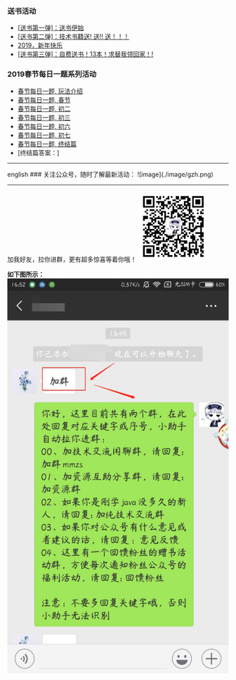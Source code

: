 ### 送书活动
- [[送书第一弹]：送书伊始](https://mp.weixin.qq.com/s?__biz=MzU4NzYwNDAwMg==&mid=2247484557&idx=1&sn=fa436ab955a772884365ede8a5642e52&chksm=fde8cdc0ca9f44d6860a0d66ccccad070d7b0c3c8f393f05c6b4847e90bb318ec56fe31c3649&scene=0#rd)
- [[送书第二弹]：技术书籍送! 送!! 送！！！](https://mp.weixin.qq.com/s?__biz=MzU4NzYwNDAwMg==&mid=2247484557&idx=1&sn=fa436ab955a772884365ede8a5642e52&chksm=fde8cdc0ca9f44d6860a0d66ccccad070d7b0c3c8f393f05c6b4847e90bb318ec56fe31c3649&scene=0#rd)
- [2019，新年快乐](https://mp.weixin.qq.com/s?__biz=MzU4NzYwNDAwMg==&mid=2247484645&idx=1&sn=f63ad7a3bf3086f56619e2434c349156&chksm=fde8cda8ca9f44bebe0c05d64f0219c05c159454c5684fccb734005ef04e1c988273f5b9f09e&scene=0#rd)
- [[送书第三弹]：自费送书！13本！求替我领回家！!]()
### 2019春节每日一题系列活动
- [春节每日一题, 玩法介绍](https://mp.weixin.qq.com/s?__biz=MzU4NzYwNDAwMg==&mid=2247484811&idx=2&sn=d3b2af4bdcb68ccd4d929fb8b583cf35&chksm=fde8ccc6ca9f45d0f2ac5f2c1f51ec3aacd83520f9776a02bc34145a9bb6fbe96ec9932ca513&scene=0#rd)
- [春节每日一题, 春节](https://mp.weixin.qq.com/s?__biz=MzU4NzYwNDAwMg==&mid=2247484812&idx=1&sn=080ea8db5ab5ca170332b87570045ae5&chksm=fde8ccc1ca9f45d757af1d2ab298c5651a5b2d8ea5f8861b0a1cdcdd2f347bfbfe1d53347de3&scene=0#rd)
- [春节每日一题, 初二](https://mp.weixin.qq.com/s?__biz=MzU4NzYwNDAwMg==&mid=2247484813&idx=1&sn=9a61e1cc2b6406d832464b2b590608f4&chksm=fde8ccc0ca9f45d6c4af66c7d1d2f43f88523d8510b3b468a7b1f93393b6a68c27a1f721cea0&scene=0#rd)
- [春节每日一题, 初三](https://mp.weixin.qq.com/s?__biz=MzU4NzYwNDAwMg==&mid=2247484814&idx=1&sn=823d006eb06aacdcabe84839404b8cf6&chksm=fde8ccc3ca9f45d535bb0bd2fa52f4ae200ecb5299e408a1f10418aef6da3f00fe58ba85ca21&scene=0#rd)
- [春节每日一题, 初六](https://mp.weixin.qq.com/s?__biz=MzU4NzYwNDAwMg==&mid=2247484820&idx=1&sn=d94c1daa23c49954dd253e681eeb99fa&chksm=fde8ccd9ca9f45cfd21dbce0316ceb0f223a963a901214c4927535b17612e901b5f2abdaa4e7&scene=0#rd)
- [春节每日一题, 初七](https://mp.weixin.qq.com/s?__biz=MzU4NzYwNDAwMg==&mid=2247484821&idx=1&sn=125544c66a3f075f0fc366c5ebe1c248&chksm=fde8ccd8ca9f45ce71f3a47d8ffc1896ebac94ab6672e3d3db6946025ab1c2a2fa6460b6c451&scene=0#rd)
- [春节每日一题, 终结篇](https://mp.weixin.qq.com/s?__biz=MzU4NzYwNDAwMg==&mid=2247484822&idx=1&sn=9728497b2f0bbc4abdb8e515ea133341&chksm=fde8ccdbca9f45cd43b04c57ec142247ff89ca34aa8438899dab2f05e168f1f34b5b71f068c5&scene=0#rd)
- [终结篇答案：]

<hr>
english
### 关注公众号，随时了解最新活动：
![image](./image/gzh.png)
<hr>

加我好友，拉你进群，更有超多惊喜等着你哦！
![image](./image/mmzsblog.png)

**如下图所示：**
![image](./image/example.png)